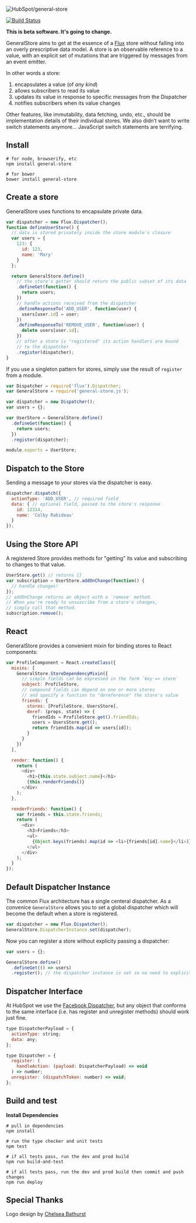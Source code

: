 ![HubSpot/general-store](https://cloud.githubusercontent.com/assets/478109/6376307/1d3c77dc-bceb-11e4-9a96-0a909810cc69.png)

[![Build Status](https://travis-ci.org/HubSpot/general-store.svg)](https://travis-ci.org/HubSpot/general-store)

**This is beta software. It's going to change.**

GeneralStore aims to get at the essence of a [Flux](http://facebook.github.io/flux/) store without falling into an overly prescriptive data model. A store is an observable reference to a value, with an explicit set of mutations that are triggered by messages from an event emitter.

In other words a store:

1. encapsulates a value (of *any kind*)
2. allows subscribers to read its value
3. updates its value in response to specific messages from the Dispatcher
4. notifies subscribers when its value changes

Other features, like immutability, data fetching, undo, etc., should be implementation details of their individual stores. We also didn’t want to write switch statements anymore… JavaScript switch statements are terrifying.

## Install

```
# for node, browserify, etc
npm install general-store

# for bower
bower install general-store
```

## Create a store

GeneralStore uses functions to encapsulate private data.

```javascript
var dispatcher = new Flux.Dispatcher();
function defineUserStore() {
  // data is stored privately inside the store module's closure
  var users = {
    123: {
      id: 123,
      name: 'Mary'
    }
  };

  return GeneralStore.define()
    // the store's getter should return the public subset of its data
    .defineGet(function() {
      return users;
    })
    // handle actions received from the dispatcher
    .defineResponseTo('ADD_USER', function(user) {
      users[user.id] = user;
    })
    .defineResponseTo('REMOVE_USER', function(user) {
      delete users[user.id];
    })
    // after a store is "registered" its action handlers are bound
    // to the dispatcher
    .register(dispatcher);
}
```

If you use a singleton pattern for stores, simply use the result of `register` from a module.

```javascript
var Dispatcher = require('flux').Dispatcher;
var GeneralStore = require('general-store.js');

var dispatcher = new Dispatcher();
var users = {};

var UserStore = GeneralStore.define()
  .defineGet(function() {
    return users;
  })
  .register(dispatcher);

module.exports = UserStore;
```

## Dispatch to the Store

Sending a message to your stores via the dispatcher is easy.

```javascript
dispatcher.dispatch({
  actionType: 'ADD_USER', // required field
  data: { // optional field, passed to the store's response
    id: 12314,
    name: 'Colby Rabideau'
  }
});
```

## Using the Store API

A registered Store provides methods for "getting" its value and subscribing to changes to that value.

```javascript
UserStore.get() // returns {}
var subscription = UserStore.addOnChange(function() {
  // handle changes!
});
// addOnChange returns an object with a `remove` method.
// When you're ready to unsuscribe from a store's changes,
// simply call that method.
subscription.remove();
```

## React

GeneralStore provides a convenient mixin for binding stores to React components:

```javascript
var ProfileComponent = React.createClass({
  mixins: [
    GeneralStore.StoreDependencyMixin({
      // simple fields can be expressed in the form `key => store`
      subject: ProfileStore,
      // compound fields can depend on one or more stores
      // and specify a function to "dereference" the store's value
      friends: {
        stores: [ProfileStore, UsersStore],
        deref: (props, state) => {
          friendIds = ProfileStore.get().friendIds;
          users = UsersStore.get();
          return friendIds.map(id => users[id]);
        }
      }
    })
  ],

  render: function() {
    return (
      <div>
        <h1>{this.state.subject.name}</h1>
        {this.renderFriends()}
      </div>
    );
  },

  renderFriends: function() {
    var friends = this.state.friends;
    return (
      <div>
        <h3>Friends</h3>
        <ul>
          {Object.keys(friends).map(id => <li>{friends[id].name}</li>)}
        </ul>
      </div>
    );
  }
});
```

## Default Dispatcher Instance

The common Flux architecture has a single centeral dispatcher. As a convenice `GeneralStore` allows you to set a global dispatcher which will become the default when a store is registered.

```javascript
var dispatcher = new Flux.Dispatcher();
GeneralStore.DispatcherInstance.set(dispatcher);
```

Now you can register a store without explicity passing a dispatcher:

```javascript
var users = {};

GeneralStore.define()
  .defineGet(() => users)
  .register(); // the dispatcher instance is set so no need to explicitly pass it
```

## Dispatcher Interface

At HubSpot we use the [Facebook Dispatcher](https://github.com/facebook/flux), but any object that conforms to the same interface (i.e. has register and unregister methods) should work just fine.

```javascript
type DispatcherPayload = {
  actionType: string;
  data: any;
};

type Dispatcher = {
  register: (
    handleAction: (payload: DispatcherPayload) => void
  ) => number;
  unregister: (dispatchToken: number) => void;
};
```

## Build and test

**Install Dependencies**

```
# pull in dependencies
npm install

# run the type checker and unit tests
npm test

# if all tests pass, run the dev and prod build
npm run build-and-test

# if all tests pass, run the dev and prod build then commit and push changes
npm run deploy
```

## Special Thanks

Logo design by [Chelsea Bathurst](http://www.chelseabathurst.com)
